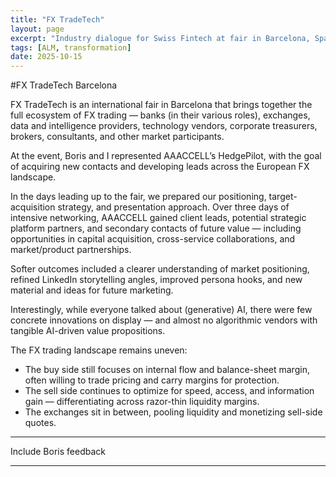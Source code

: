 ```yaml
---
title: "FX TradeTech"
layout: page
excerpt: "Industry dialogue for Swiss Fintech at fair in Barcelona, Spain"
tags: [ALM, transformation]
date: 2025-10-15
---
```


#FX TradeTech Barcelona

FX TradeTech is an international fair in Barcelona that brings together the full ecosystem of FX trading — banks (in their various roles), exchanges, data and intelligence providers, technology vendors, corporate treasurers, brokers, consultants, and other market participants.

At the event, Boris and I represented AAACCELL’s HedgePilot, with the goal of acquiring new contacts and developing leads across the European FX landscape.

In the days leading up to the fair, we prepared our positioning, target-acquisition strategy, and presentation approach.
Over three days of intensive networking, AAACCELL gained client leads, potential strategic platform partners, and secondary contacts of future value — including opportunities in capital acquisition, cross-service collaborations, and market/product partnerships.

Softer outcomes included a clearer understanding of market positioning, refined LinkedIn storytelling angles, improved persona hooks, and new material and ideas for future marketing.

Interestingly, while everyone talked about (generative) AI, there were few concrete innovations on display — and almost no algorithmic vendors with tangible AI-driven value propositions.

The FX trading landscape remains uneven:

- The buy side still focuses on internal flow and balance-sheet margin, often willing to trade pricing and carry margins for protection.
- The sell side continues to optimize for speed, access, and information gain — differentiating across razor-thin liquidity margins.
- The exchanges sit in between, pooling liquidity and monetizing sell-side quotes.

---
Include Boris feedback


---

